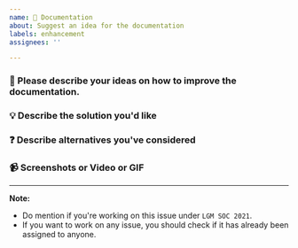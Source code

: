 ```yaml
---
name: 🚀 Documentation
about: Suggest an idea for the documentation
labels: enhancement
assignees: ''

---
```


### 🐣 Please describe your ideas on how to improve the documentation.

<!-- A clear and concise description of what your idea is-->


### 💡 Describe the solution you'd like

<!-- A clear and concise description of what you want to happen. -->


### ❓ Describe alternatives you've considered

<!-- A clear and concise description of any alternative solutions or features you've considered. -->


### 📹 Screenshots or Video or GIF

<!-- Attach screenshots or video of GIF if applicable -->


---

**Note:**
* Do mention if you're working on this issue under ` LGM SOC 2021 `.
* If you want to work on any issue, you should check if it has already been assigned to anyone.
